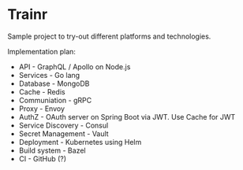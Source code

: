 # Trainr

Sample project to try-out different platforms and technologies.

Implementation plan:
* API - GraphQL / Apollo on Node.js
* Services - Go lang
* Database - MongoDB
* Cache - Redis
* Communiation - gRPC
* Proxy - Envoy
* AuthZ - OAuth server on Spring Boot via JWT. Use Cache for JWT
* Service Discovery - Consul
* Secret Management - Vault
* Deployment - Kubernetes using Helm
* Build system - Bazel
* CI - GitHub (?)
